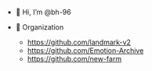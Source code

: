 - 👋 Hi, I’m @bh-96

- 👀 Organization 
  - https://github.com/landmark-v2
  - https://github.com/Emotion-Archive
  - https://github.com/new-farm

<!---
bh-96/bh-96 is a ✨ special ✨ repository because its `README.md` (this file) appears on your GitHub profile.
You can click the Preview link to take a look at your changes.
--->
